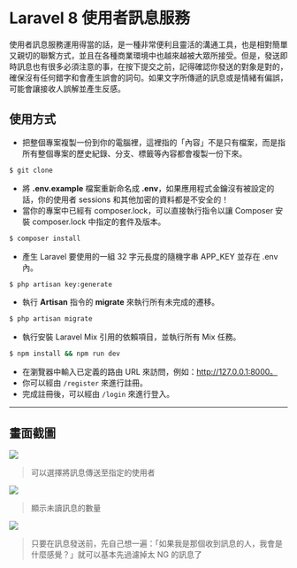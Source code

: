 # Laravel 8 使用者訊息服務

使用者訊息服務運用得當的話，是一種非常便利且靈活的溝通工具，也是相對簡單又親切的聯繫方式，並且在各種商業環境中也越來越被大眾所接受。但是，發送即時訊息也有很多必須注意的事，在按下提交之前，記得確認你發送的對象是對的，確保沒有任何錯字和會產生誤會的詞句。如果文字所傳遞的訊息或是情緒有偏誤，可能會讓接收人誤解並產生反感。

## 使用方式
- 把整個專案複製一份到你的電腦裡，這裡指的「內容」不是只有檔案，而是指所有整個專案的歷史紀錄、分支、標籤等內容都會複製一份下來。
```sh
$ git clone
```
- 將 __.env.example__ 檔案重新命名成 __.env__，如果應用程式金鑰沒有被設定的話，你的使用者 sessions 和其他加密的資料都是不安全的！
- 當你的專案中已經有 composer.lock，可以直接執行指令以讓 Composer 安裝 composer.lock 中指定的套件及版本。
```sh
$ composer install
```
- 產生 Laravel 要使用的一組 32 字元長度的隨機字串 APP_KEY 並存在 .env 內。
```sh
$ php artisan key:generate
```
- 執行 __Artisan__ 指令的 __migrate__ 來執行所有未完成的遷移。
```sh
$ php artisan migrate
```
- 執行安裝 Laravel Mix 引用的依賴項目，並執行所有 Mix 任務。
```sh
$ npm install && npm run dev
```
- 在瀏覽器中輸入已定義的路由 URL 來訪問，例如：http://127.0.0.1:8000。
- 你可以經由 `/register` 來進行註冊。
- 完成註冊後，可以經由 `/login` 來進行登入。

----

## 畫面截圖
![](https://i.imgur.com/UgWrd4Q.png)
> 可以選擇將訊息傳送至指定的使用者

![](https://i.imgur.com/X2JjX9b.png)
> 顯示未讀訊息的數量

![](https://i.imgur.com/CWD2tjP.png)
> 只要在訊息發送前，先自己想一遍：「如果我是那個收到訊息的人，我會是什麼感覺？」就可以基本先過濾掉太 NG 的訊息了